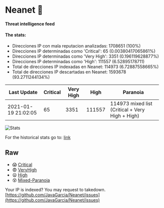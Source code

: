 # Neanet :hocho:
#### Threat intelligence feed
#### The stats:

- Direcciones IP con mala reputacion analizadas: 1708651 (100%)
- Direcciones IP determinadas como 'Critical':  65 (0.00380417065861%)
- Direcciones IP determinadas como 'Very High':  3351 (0.196119628877%)
- Direcciones IP determinadas como 'High':  111557 (6.52895178711)
- Total de direcciones IP indexadas en Neanet:  114973 (6.72887558665%)
- Total de direcciones IP descartadas en Neanet:  1593678 (93.2711244134%)

| Last Update | Critical | Very High | High | Paranoia |
| --- | --- | --- | --- | --- |
| 2021-01-19 21:02:05 | 65 | 3351 | 111557 | 114973 mixed list (Critical + Very High + High)|

![Stats](https://docs.google.com/spreadsheets/d/e/2PACX-1vSnaNMIXVabIpDJjufMlzH7poXnshF3mgd8Is1g9ytUEzVsP5my4Trn8f-xkoLLQ38xpL3HtmUexLo6/pubchart?oid=501124687&format=image)

For the historical stats go to: [link](/stats.csv)
## Raw
- :scream: [Critical](https://raw.githubusercontent.com/JavaGarcia/Neanet/master/blacklists/neanet_critical.txt)
- :fearful: [VeryHigh](https://raw.githubusercontent.com/JavaGarcia/Neanet/master/blacklists/neanet_veryHigh.txtt)
- :frowning: [High](https://raw.githubusercontent.com/JavaGarcia/Neanet/master/blacklists/neanet_high.txt)
- :dizzy_face: [Mixed-Paranoia](https://raw.githubusercontent.com/JavaGarcia/Neanet/master/blacklists/neanet_all.txt)


Your IP is indexed? You may request to takedown. [https://github.com/JavaGarcia/Neanet/issues](https://github.com/JavaGarcia/Neanet/issues)


































































































































































































































































































































































































































































































































































































































































































































































































































































































































































































































































































































































































































































































































































































































































































































































































































































































































































































































































































































































































































































































































































































































































































































































































































































































































































































































































































































































































































































































































































































































































































































































































































































































































































































































































































































































































































































































































































